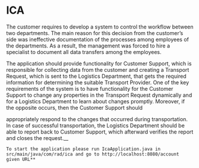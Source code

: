 # ICA 

The customer requires to develop a system to control the workflow between two departments. The
main reason for this decision from the customer’s side was ineffective documentation of the processes
among employees of the departments. As a result, the management was forced to hire a specialist
to document all data transfers among the employees.

The application should provide functionality for Customer Support, which is responsible for
collecting data from the customer and creating a Transport Request, which is sent to the Logistics
Department, that gets the required information for determining the suitable Transport Provider.
One of the key requirements of the system is to have functionality for the Customer Support
to change any properties in the Transport Request dynamically and for a Logistics Department to
learn about changes promptly. Moreover, if the opposite occurs, then the Customer Support should


appropriately respond to the changes that occurred during transportation.
In case of successful transportation, the Logistics Department should be able to report back to
Customer Support, which afterward verifies the report and closes the request.__

`To start the application please run IcaApplication.java in src/main/java/com/rad/ica and go to http://localhost:8080/account given URL**
`